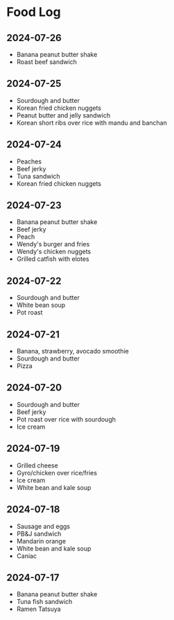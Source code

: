# Food Log

## 2024-07-26

- Banana peanut butter shake
- Roast beef sandwich

## 2024-07-25

- Sourdough and butter
- Korean fried chicken nuggets
- Peanut butter and jelly sandwich
- Korean short ribs over rice with mandu and banchan

## 2024-07-24

- Peaches
- Beef jerky
- Tuna sandwich
- Korean fried chicken nuggets

## 2024-07-23

- Banana peanut butter shake
- Beef jerky
- Peach
- Wendy's burger and fries
- Wendy's chicken nuggets
- Grilled catfish with elotes

## 2024-07-22

- Sourdough and butter
- White bean soup
- Pot roast

## 2024-07-21

- Banana, strawberry, avocado smoothie
- Sourdough and butter
- Pizza

## 2024-07-20

- Sourdough and butter
- Beef jerky
- Pot roast over rice with sourdough
- Ice cream

## 2024-07-19

- Grilled cheese
- Gyro/chicken over rice/fries
- Ice cream
- White bean and kale soup

## 2024-07-18

- Sausage and eggs
- PB&J sandwich
- Mandarin orange
- White bean and kale soup
- Caniac

## 2024-07-17

- Banana peanut butter shake
- Tuna fish sandwich
- Ramen Tatsuya
